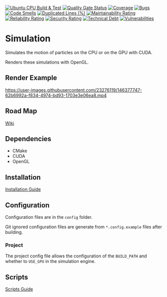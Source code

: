 ﻿[![Ubuntu CPU Build & Test](https://github.com/KevinMcGin/Simulation/actions/workflows/actions.yml/badge.svg)](https://github.com/KevinMcGin/Simulation/actions/workflows/actions.yml)
[![Quality Gate Status](https://sonarcloud.io/api/project_badges/measure?project=KevinMcGin_Simulation&metric=alert_status)](https://sonarcloud.io/dashboard?id=KevinMcGin_Simulation)
[![Coverage](https://sonarcloud.io/api/project_badges/measure?project=KevinMcGin_Simulation&metric=coverage)](https://sonarcloud.io/dashboard?id=KevinMcGin_Simulation)
[![Bugs](https://sonarcloud.io/api/project_badges/measure?project=KevinMcGin_Simulation&metric=bugs)](https://sonarcloud.io/dashboard?id=KevinMcGin_Simulation)
[![Code Smells](https://sonarcloud.io/api/project_badges/measure?project=KevinMcGin_Simulation&metric=code_smells)](https://sonarcloud.io/dashboard?id=KevinMcGin_Simulation)
[![Duplicated Lines (%)](https://sonarcloud.io/api/project_badges/measure?project=KevinMcGin_Simulation&metric=duplicated_lines_density)](https://sonarcloud.io/dashboard?id=KevinMcGin_Simulation)
[![Maintainability Rating](https://sonarcloud.io/api/project_badges/measure?project=KevinMcGin_Simulation&metric=sqale_rating)](https://sonarcloud.io/dashboard?id=KevinMcGin_Simulation)
[![Reliability Rating](https://sonarcloud.io/api/project_badges/measure?project=KevinMcGin_Simulation&metric=reliability_rating)](https://sonarcloud.io/dashboard?id=KevinMcGin_Simulation)
[![Security Rating](https://sonarcloud.io/api/project_badges/measure?project=KevinMcGin_Simulation&metric=security_rating)](https://sonarcloud.io/dashboard?id=KevinMcGin_Simulation)
[![Technical Debt](https://sonarcloud.io/api/project_badges/measure?project=KevinMcGin_Simulation&metric=sqale_index)](https://sonarcloud.io/dashboard?id=KevinMcGin_Simulation)
[![Vulnerabilities](https://sonarcloud.io/api/project_badges/measure?project=KevinMcGin_Simulation&metric=vulnerabilities)](https://sonarcloud.io/dashboard?id=KevinMcGin_Simulation)

# Simulation
Simulates the motion of particles on the CPU or on the GPU with CUDA.

Renders these simulations with OpenGL.

## Render Example
https://user-images.githubusercontent.com/23276119/146377747-62b6992a-f834-4974-bd93-1703e3e06ea8.mp4

## Road Map
[Wiki](https://github.com/KevinMcGin/Simulation/wiki#road-map)

## Dependencies
- CMake
- CUDA
- OpenGL

## Installation
[Installation Guide](scripts/installation/README.md)

## Configuration
Configuration files are in the ``config`` folder.

Git ignored configuration files are generate from ``*.config.example`` files after building.

### Project
The project config file allows the configuration of the ``BUILD_PATH`` and whether to ``USE_GPU`` in the simulation engine.

## Scripts
[Scripts Guide](scripts/README.md)

